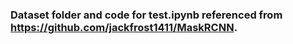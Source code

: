 ### Dataset folder and code for test.ipynb referenced from https://github.com/jackfrost1411/MaskRCNN.